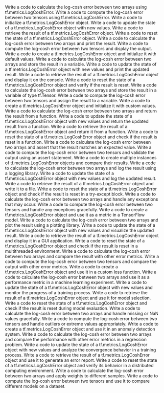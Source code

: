 Write a code to calculate the log-cosh error between two arrays using tf.metrics.LogCoshError.
Write a code to compute the log-cosh error between two tensors using tf.metrics.LogCoshError.
Write a code to initialize a tf.metrics.LogCoshError object.
Write a code to update the state of a tf.metrics.LogCoshError object with new values.
Write a code to retrieve the result of a tf.metrics.LogCoshError object.
Write a code to reset the state of a tf.metrics.LogCoshError object.
Write a code to calculate the log-cosh error between two arrays and print the result.
Write a code to compute the log-cosh error between two tensors and display the output.
Write a code to create a tf.metrics.LogCoshError object and initialize it with default values.
Write a code to calculate the log-cosh error between two arrays and store the result in a variable.
Write a code to update the state of a tf.metrics.LogCoshError object with new values and print the updated result.
Write a code to retrieve the result of a tf.metrics.LogCoshError object and display it on the console.
Write a code to reset the state of a tf.metrics.LogCoshError object and verify if the result is reset.
Write a code to calculate the log-cosh error between two arrays and store the result in a variable of type tf.Tensor.
Write a code to compute the log-cosh error between two tensors and assign the result to a variable.
Write a code to create a tf.metrics.LogCoshError object and initialize it with custom values.
Write a code to calculate the log-cosh error between two arrays and return the result from a function.
Write a code to update the state of a tf.metrics.LogCoshError object with new values and return the updated result from a function.
Write a code to retrieve the result of a tf.metrics.LogCoshError object and return it from a function.
Write a code to reset the state of a tf.metrics.LogCoshError object and check if the result is reset in a function.
Write a code to calculate the log-cosh error between two arrays and assert that the result matches an expected value.
Write a code to compute the log-cosh error between two tensors and validate the output using an assert statement.
Write a code to create multiple instances of tf.metrics.LogCoshError objects and compare their results.
Write a code to calculate the log-cosh error between two arrays and log the result using a logging library.
Write a code to update the state of a tf.metrics.LogCoshError object with new values and log the updated result.
Write a code to retrieve the result of a tf.metrics.LogCoshError object and write it to a file.
Write a code to reset the state of a tf.metrics.LogCoshError object and check if the result is reset in a try-except block.
Write a code to calculate the log-cosh error between two arrays and handle any exceptions that may occur.
Write a code to compute the log-cosh error between two tensors and handle any exceptions gracefully.
Write a code to create a tf.metrics.LogCoshError object and use it as a metric in a TensorFlow model.
Write a code to calculate the log-cosh error between two arrays and plot the result using a plotting library.
Write a code to update the state of a tf.metrics.LogCoshError object with new values and visualize the updated result.
Write a code to retrieve the result of a tf.metrics.LogCoshError object and display it in a GUI application.
Write a code to reset the state of a tf.metrics.LogCoshError object and check if the result is reset in a multithreaded environment.
Write a code to calculate the log-cosh error between two arrays and compare the result with other error metrics.
Write a code to compute the log-cosh error between two tensors and compare the output with other error metrics.
Write a code to create a tf.metrics.LogCoshError object and use it in a custom loss function.
Write a code to calculate the log-cosh error between two arrays and use it as a performance metric in a machine learning experiment.
Write a code to update the state of a tf.metrics.LogCoshError object with new values and monitor the progress of a training process.
Write a code to retrieve the result of a tf.metrics.LogCoshError object and use it for model selection.
Write a code to reset the state of a tf.metrics.LogCoshError object and check if the result is reset during model evaluation.
Write a code to calculate the log-cosh error between two arrays and handle missing or NaN values gracefully.
Write a code to compute the log-cosh error between two tensors and handle outliers or extreme values appropriately.
Write a code to create a tf.metrics.LogCoshError object and use it in an anomaly detection system.
Write a code to calculate the log-cosh error between two arrays and compare the performance with other error metrics in a regression problem.
Write a code to update the state of a tf.metrics.LogCoshError object with new values and analyze the convergence behavior in a training process.
Write a code to retrieve the result of a tf.metrics.LogCoshError object and use it to generate an error report.
Write a code to reset the state of a tf.metrics.LogCoshError object and verify its behavior in a distributed computing environment.
Write a code to calculate the log-cosh error between two arrays and apply weights to different samples.
Write a code to compute the log-cosh error between two tensors and use it to compare different models on a dataset.